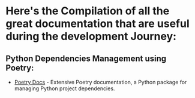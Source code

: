 # Here's the Compilation of all the great documentation that are useful during the development Journey:

## Python Dependencies Management using Poetry:
- [Poetry Docs](https://python-poetry.org/docs/) - Extensive Poetry documentation, a Python package for managing Python project dependencies.


